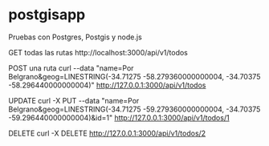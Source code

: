 # postgisapp
Pruebas con Postgres, Postgis y node.js

GET todas las rutas
http://localhost:3000/api/v1/todos

POST una ruta
curl --data "name=Por Belgrano&geog=LINESTRING(-34.71275 -58.279360000000004,  -34.70375 -58.296440000000004)" http://127.0.0.1:3000/api/v1/todos

UPDATE
curl -X PUT --data "name=Por Belgrano&geog=LINESTRING(-34.71275 -59.279360000000004,  -34.70375 -59.296440000000004)&id=1" http://127.0.0.1:3000/api/v1/todos/1

DELETE
curl -X DELETE http://127.0.0.1:3000/api/v1/todos/2

